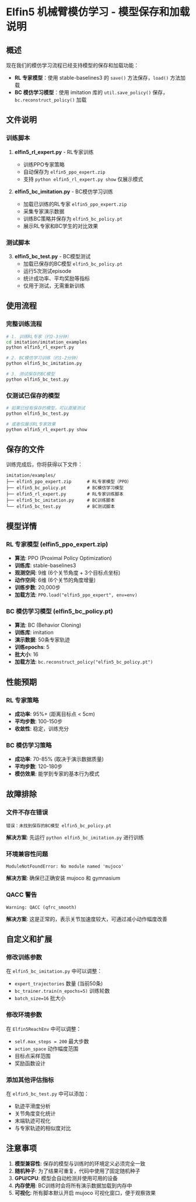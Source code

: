 # Elfin5 机械臂模仿学习 - 模型保存和加载说明

## 概述

现在我们的模仿学习流程已经支持模型的保存和加载功能：

- **RL 专家模型**：使用 stable-baselines3 的 `save()` 方法保存，`load()` 方法加载
- **BC 模仿学习模型**：使用 imitation 库的 `util.save_policy()` 保存，`bc.reconstruct_policy()` 加载

## 文件说明

### 训练脚本

1. **elfin5_rl_expert.py** - RL专家训练
   - 训练PPO专家策略
   - 自动保存为 `elfin5_ppo_expert.zip`
   - 支持 `python elfin5_rl_expert.py show` 仅展示模式

2. **elfin5_bc_imitation.py** - BC模仿学习训练
   - 加载已训练的RL专家 `elfin5_ppo_expert.zip`
   - 采集专家演示数据
   - 训练BC策略并保存为 `elfin5_bc_policy.pt`
   - 展示RL专家和BC学生的对比效果

### 测试脚本

3. **elfin5_bc_test.py** - BC模型测试
   - 加载已保存的BC模型 `elfin5_bc_policy.pt`
   - 运行5次测试episode
   - 统计成功率、平均奖励等指标
   - 仅用于测试，无需重新训练

## 使用流程

### 完整训练流程

```bash
# 1. 训练RL专家（约2-3分钟）
cd imitation/imitation_examples
python elfin5_rl_expert.py

# 2. BC模仿学习训练（约1-2分钟）
python elfin5_bc_imitation.py

# 3. 测试保存的BC模型
python elfin5_bc_test.py
```

### 仅测试已保存的模型

```bash
# 如果已经有保存的模型，可以直接测试
python elfin5_bc_test.py

# 或者仅展示RL专家效果
python elfin5_rl_expert.py show
```

## 保存的文件

训练完成后，你将获得以下文件：

```
imitation/examples/
├── elfin5_ppo_expert.zip      # RL专家模型（PPO）
├── elfin5_bc_policy.pt        # BC模仿学习模型
├── elfin5_rl_expert.py        # RL专家训练脚本
├── elfin5_bc_imitation.py     # BC训练脚本
└── elfin5_bc_test.py          # BC测试脚本
```

## 模型详情

### RL 专家模型 (elfin5_ppo_expert.zip)

- **算法**: PPO (Proximal Policy Optimization)
- **训练库**: stable-baselines3
- **观测空间**: 9维 (6个关节角度 + 3个目标点坐标)
- **动作空间**: 6维 (6个关节的角度增量)
- **训练步数**: 20,000步
- **加载方法**: `PPO.load("elfin5_ppo_expert", env=env)`

### BC 模仿学习模型 (elfin5_bc_policy.pt)

- **算法**: BC (Behavior Cloning)
- **训练库**: imitation
- **演示数据**: 50条专家轨迹
- **训练epochs**: 5
- **批大小**: 16
- **加载方法**: `bc.reconstruct_policy("elfin5_bc_policy.pt")`

## 性能预期

### RL 专家策略
- **成功率**: 95%+ (距离目标点 < 5cm)
- **平均步数**: 100-150步
- **收敛性**: 稳定，训练充分

### BC 模仿学习策略
- **成功率**: 70-85% (取决于演示数据质量)
- **平均步数**: 120-180步
- **模仿效果**: 能学到专家的基本行为模式

## 故障排除

### 文件不存在错误
```
错误：未找到保存的BC模型 elfin5_bc_policy.pt
```
**解决方案**: 先运行 `python elfin5_bc_imitation.py` 进行训练

### 环境兼容性问题
```
ModuleNotFoundError: No module named 'mujoco'
```
**解决方案**: 确保已正确安装 mujoco 和 gymnasium

### QACC 警告
```
Warning: QACC (qfrc_smooth)
```
**解决方案**: 这是正常的，表示关节加速度较大，可通过减小动作幅度改善

## 自定义和扩展

### 修改训练参数

在 `elfin5_bc_imitation.py` 中可以调整：
- `expert_trajectories` 数量 (当前50条)
- `bc_trainer.train(n_epochs=5)` 训练轮数
- `batch_size=16` 批大小

### 修改环境参数

在 `Elfin5ReachEnv` 中可以调整：
- `self.max_steps = 200` 最大步数
- `action_space` 动作幅度范围
- 目标点采样范围
- 奖励函数设计

### 添加其他评估指标

在 `elfin5_bc_test.py` 中可以添加：
- 轨迹平滑度分析
- 关节角度变化统计
- 末端轨迹可视化
- 与专家轨迹的相似度对比

## 注意事项

1. **模型兼容性**: 保存的模型与训练时的环境定义必须完全一致
2. **随机种子**: 为了结果可重复，代码中使用了固定随机种子
3. **GPU/CPU**: 模型会自动检测并使用可用的设备
4. **内存使用**: BC训练时会将所有演示数据加载到内存中
5. **可视化**: 所有脚本默认开启 mujoco 可视化窗口，便于观察效果 